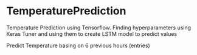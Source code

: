 # TemperaturePrediction
Temperature Prediction using Tensorflow. Finding hyperparameters using Keras Tuner and using them to create LSTM model to predict values

Predict Temperature basing on 6 previous hours (entries) 
